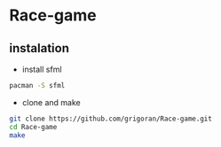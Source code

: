 # Race-game
## instalation
* install sfml
```bash
pacman -S sfml
```
* clone and make
```bash
git clone https://github.com/grigoran/Race-game.git
cd Race-game
make
```
